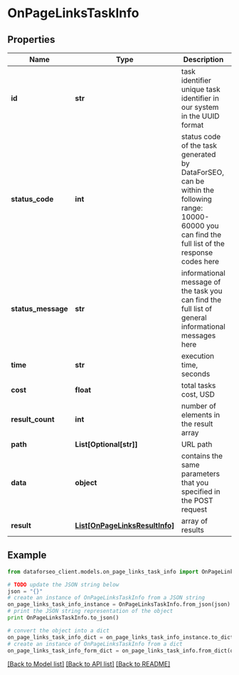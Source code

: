 # OnPageLinksTaskInfo


## Properties

Name | Type | Description | Notes
------------ | ------------- | ------------- | -------------
**id** | **str** | task identifier unique task identifier in our system in the UUID format | [optional] 
**status_code** | **int** | status code of the task generated by DataForSEO, can be within the following range: 10000-60000 you can find the full list of the response codes here | [optional] 
**status_message** | **str** | informational message of the task you can find the full list of general informational messages here | [optional] 
**time** | **str** | execution time, seconds | [optional] 
**cost** | **float** | total tasks cost, USD | [optional] 
**result_count** | **int** | number of elements in the result array | [optional] 
**path** | **List[Optional[str]]** | URL path | [optional] 
**data** | **object** | contains the same parameters that you specified in the POST request | [optional] 
**result** | [**List[OnPageLinksResultInfo]**](OnPageLinksResultInfo.md) | array of results | [optional] 

## Example

```python
from dataforseo_client.models.on_page_links_task_info import OnPageLinksTaskInfo

# TODO update the JSON string below
json = "{}"
# create an instance of OnPageLinksTaskInfo from a JSON string
on_page_links_task_info_instance = OnPageLinksTaskInfo.from_json(json)
# print the JSON string representation of the object
print OnPageLinksTaskInfo.to_json()

# convert the object into a dict
on_page_links_task_info_dict = on_page_links_task_info_instance.to_dict()
# create an instance of OnPageLinksTaskInfo from a dict
on_page_links_task_info_form_dict = on_page_links_task_info.from_dict(on_page_links_task_info_dict)
```
[[Back to Model list]](../README.md#documentation-for-models) [[Back to API list]](../README.md#documentation-for-api-endpoints) [[Back to README]](../README.md)


